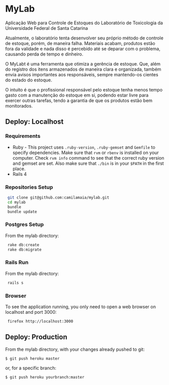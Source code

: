 # MyLab

Aplicação Web para Controle de Estoques do Laboratório de Toxicologia da Universidade Federal de Santa Catarina

Atualmente, o laboratório tenta desenvolver seu próprio método de controle de estoque, porém, de maneira falha. Materiais acabam, produtos estão fora da validade e nada disso é percebido até se deparar com o problema, causando perda de tempo e dinheiro. 

O MyLabt é uma ferramenta que otimiza a gerência de estoque. Que, além do registro dos itens armazenados de maneira clara e organizada, também envia avisos importantes aos responsáveis, sempre mantendo-os cientes do estado do estoque. 

O intuito é que o profissional responsável pelo estoque tenha menos tempo gasto com a manutenção do estoque em si, podendo estar livre para exercer outras tarefas, tendo a garantia de que os produtos estão bem monitorados.

## Deploy: Localhost

### Requirements

* Ruby - This project uses `.ruby-version`, `.ruby-gemset` and `Gemfile` to specify dependencies. Make sure that `rvm` or `rbenv` is installed on your computer. Check `rvm info` command to see that the correct ruby version and gemset are set. Also make sure that `./bin` is in your `$PATH` in the first place.
* Rails 4

### Repositories Setup

```bash
 git clone git@github.com:camilamaia/mylab.git
 cd mylab
 bundle
 bundle update
```

### Postgres Setup
From the mylab directory:
```bash
 rake db:create
 rake db:migrate
```

### Rails Run

From the mylab directory:
```bash
 rails s
```

### Browser

To see the application running, you only need to open a web browser on localhost and port 3000:
```bash
 firefox http://localhost:3000
```

## Deploy: Production

From the mylab directory, with your changes already pushed to git:
```
$ git push heroku master
```

or, for a specific branch:

```
$ git push heroku yourbranch:master
```
